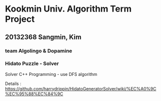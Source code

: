 # Kookmin Univ. Algorithm Term Project

## 20132368 Sangmin, Kim
### team Algolingo & Dopamine
### Hidato Puzzle - Solver
  
Solver C++ Programming - use DFS algorithm

Details : <https://github.com/harrydrippin/HidatoGeneratorSolver/wiki/%EC%A0%9C%EC%95%88%EC%84%9C>

